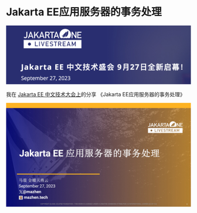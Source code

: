 # Jakarta EE应用服务器的事务处理

![jakartaone](https://raw.githubusercontent.com/mz1999/material/master/images/202310071008517.png)

我在 [Jakarta EE 中文技术大会上](https://jakartaone.org/zh/2023/chinese/)的分享 《Jakarta EE应用服务器的事务处理》

<a href="https://www.slideshare.net/slideshow/embed_code/key/CxuoWmKnfPnxSh?startSlide=1">
<img src="https://raw.githubusercontent.com/mz1999/material/master/images/202310071015685.jpg"/>
</a>
